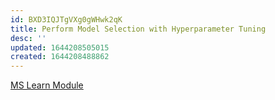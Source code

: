 ```yaml
---
id: BXD3IQJTgVXg0gWHwk2qK
title: Perform Model Selection with Hyperparameter Tuning
desc: ''
updated: 1644208505015
created: 1644208488862
---
```


[MS Learn Module](https://docs.microsoft.com/en-us/learn/modules/perform-model-selection-with-hyperparameter-tuning)